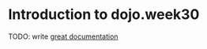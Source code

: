 # Introduction to dojo.week30

TODO: write [great documentation](http://jacobian.org/writing/great-documentation/what-to-write/)
